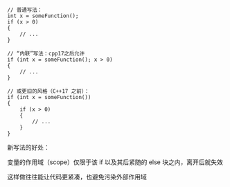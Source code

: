     // 普通写法：
    int x = someFunction();
    if (x > 0)
    {
        // ...
    }

    // “内联”写法：cpp17之后允许
    if (int x = someFunction(); x > 0)
    {
        // ...
    }

    // 或更旧的风格（C++17 之前）：
    if (int x = someFunction())
    {
        if (x > 0)
        {
            // ...
        }
    }

新写法的好处：

变量的作用域（scope）仅限于该 if 以及其后紧随的 else 块之内，离开后就失效

这样做往往能让代码更紧凑，也避免污染外部作用域